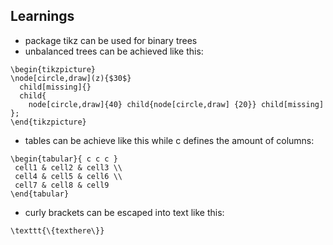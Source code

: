 ## Learnings

- package tikz can be used for binary trees
- unbalanced trees can be achieved like this:
```
\begin{tikzpicture}
\node[circle,draw](z){$30$}
  child[missing]{}
  child{
    node[circle,draw]{40} child{node[circle,draw] {20}} child[missing] };
\end{tikzpicture}
```
- tables can be achieve like this while c defines the amount of columns:
```
\begin{tabular}{ c c c }
 cell1 & cell2 & cell3 \\ 
 cell4 & cell5 & cell6 \\  
 cell7 & cell8 & cell9    
\end{tabular}
```
- curly brackets can be escaped into text like this:
```
\texttt{\{texthere\}}
```